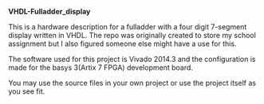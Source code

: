 **VHDL-Fulladder_display**

This is a hardware description for a fulladder with a four digit 7-segment display written in VHDL. The repo was originally created to store my school assignment but I also figured someone else might have a use for this.


The software used for this project is Vivado 2014.3 and the configuration is made for the basys 3(Artix 7 FPGA) development board.


You may use the source files in your own project or use the project itself as you see fit.
